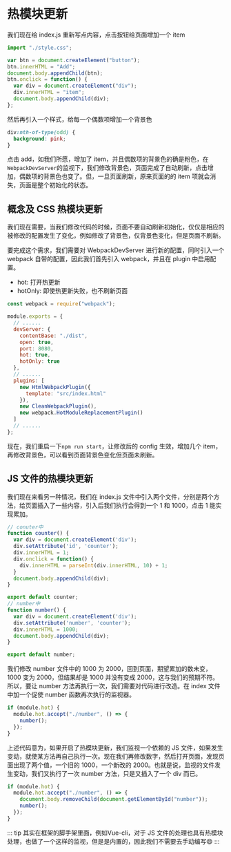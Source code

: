 # 热模块更新

我们现在给 index.js 重新写点内容，点击按钮给页面增加一个 item

```js
import "./style.css";

var btn = document.createElement("button");
btn.innerHTML = "Add";
document.body.appendChild(btn);
btn.onclick = function() {
  var div = document.createElement("div");
  div.innerHTML = "item";
  document.body.appendChild(div);
};
```

然后再引入一个样式，给每一个偶数项增加一个背景色

```css
div:nth-of-type(odd) {
  background: pink;
}
```

点击 add，如我们所愿，增加了 item，并且偶数项的背景色的确是粉色，在`WebpackDevServer`的监视下，我们修改背景色，页面完成了自动刷新，点击增加，偶数项的背景色也变了。但，一旦页面刷新，原来页面的的 item 项就会消失，页面是整个初始化的状态。

## 概念及 CSS 热模块更新

我们现在需要，当我们修改代码的时候，页面不要自动刷新初始化，仅仅是相应的被修改的配置发生了变化，例如修改了背景色，仅背景色变化，但是页面不刷新。

要完成这个需求，我们需要对 WebpackDevServer 进行新的配置，同时引入一个 webpack 自带的配置，因此我们首先引入 webpack，并且在 plugin 中启用配置。

- hot: 打开热更新
- hotOnly: 即使热更新失败，也不刷新页面

```js
const webpack = require("webpack");

module.exports = {
  // ......
  devServer: {
    contentBase: "./dist",
    open: true,
    port: 8080,
    hot: true,
    hotOnly: true
  },
  // ......
  plugins: [
    new HtmlWebpackPlugin({
      template: "src/index.html"
    }),
    new CleanWebpackPlugin(),
    new webpack.HotModuleReplacementPlugin()
  ]
  // ......
};
```

现在，我们重启一下`npm run start`，让修改后的 config 生效，增加几个 item，再修改背景色，可以看到页面背景色变化但页面未刷新。

## JS 文件的热模块更新

我们现在来看另一种情况，我们在 index.js 文件中引入两个文件，分别是两个方法，给页面插入了一些内容，引入后我们执行会得到一个 1 和 1000，点击 1 能实现累加。

```js
// conuter中
function counter() {
  var div = document.createElement('div');
  div.setAttribute('id', 'counter');
  div.innerHTML = 1;
  div.onclick = function() {
    div.innerHTML = parseInt(div.innerHTML, 10) + 1;
  }
  document.body.appendChild(div);
}

export default counter;
// number中
function number() {
  var div = document.createElement('div');
  div.setAttribute('number', 'counter');
  div.innerHTML = 1000;
  document.body.appendChild(div);
}

export default number;
```

我们修改 number 文件中的 1000 为 2000，回到页面，期望累加的数未变，1000 变为 2000，但结果却是 1000 并没有变成 2000，这与我们的预期不符。所以，要让 number 方法再执行一次，我们需要对代码进行改造。在 index 文件中加一个促使 number 函数再次执行的监视器。

```js
if (module.hot) {
  module.hot.accept("./number", () => {
    number();
  });
}
```

上述代码意为，如果开启了热模块更新，我们监视一个依赖的 JS 文件，如果发生变动，就使某方法再自己执行一次。现在我们再修改数字，然后打开页面，发现页面出现了两个值，一个旧的 1000，一个新改的 2000。也就是说，监视的文件发生变动，我们又执行了一次 number 方法，只是又插入了一个 div 而已。

```js
if (module.hot) {
  module.hot.accept("./number", () => {
    document.body.removeChild(document.getElementById("number"));
    number();
  });
}
```

::: tip
其实在框架的脚手架里面，例如Vue-cli，对于 JS 文件的处理也具有热模块处理，也做了一个这样的监视，但是是内置的，因此我们不需要去手动编写:smile:
:::
